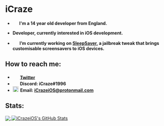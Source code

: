 # iCraze

* <img src="https://github.com/iCrazeiOS/iCrazeiOS/blob/main/tools.png?raw=true" width="15px" style="margin-right:2px;"> **I'm a 14 year old developer from England.**

* **Developer, currently interested in iOS development.**

* <img src="https://github.com/iCrazeiOS/iCrazeiOS/blob/main/sleepsaver.png?raw=true" width="16px" style="margin-right:2px;"> **I’m currently working on [SleepSaver](https://repo.packix.com/package/com.icraze.sleepsaver/), a jailbreak tweak that brings customisable screensavers to iOS devices.**

## How to reach me:
* <img src="https://github.com/iCrazeiOS/iCrazeiOS/blob/main/twitter.png?raw=true" width="17.5px" style="margin-right:2px;"> **[Twitter](https://twitter.com/iCrazeiOS)**
* <img src="https://github.com/iCrazeiOS/iCrazeiOS/blob/main/discord.png?raw=true" width="17.5px" style="margin-right:2px;"> **Discord: iCraze#1996**
* <img src="https://github.com/iCrazeiOS/iCrazeiOS/blob/main/email.png?raw=true" width="18px" style="margin-right:2px;"> **Email: iCrazeiOS@protonmail.com**

## Stats:
<a href="#">
  <img align="center" src="https://github-readme-stats.vercel.app/api/top-langs/?username=iCrazeiOS&hide=Makefile&theme=react">
</a>
<a href="#">
  <img align="center" src="https://github-readme-stats.vercel.app/api?username=iCrazeiOS&show_icons=true&line_height=33.5&count_private=true&theme=react" alt="iCrazeiOS's GitHub Stats">
</a>
